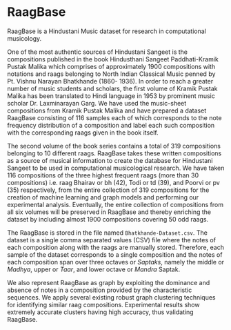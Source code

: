 # RaagBase

RaagBase is a Hindustani Music dataset for research in computational musicology.

One of the most authentic sources of Hindustani Sangeet is the compositions published in the book Hindusthani Sangeet Paddhati-Kramik Pustak Malika which comprises of approximately 1900
compositions with notations and raags belonging to North Indian Classical Music penned by Pt. Vishnu Narayan Bhatkhande (1860- 1936). In order to reach a greater number of music students and scholars, the first volume of Kramik Pustak Malika has been translated to Hindi language in 1953 by prominent music scholar Dr. Laxminarayan Garg. We have used the music-sheet compositions from Kramik Pustak Malika and have prepared a dataset RaagBase consisting of 116 samples each of which corresponds to the note frequency distribution of a composition and label each such composition with the corresponding raags given in the book itself.

The second volume of the book series contains a total of 319 compositions belonging to 10 different raags. RaagBase takes these written compositions as a source of musical information to create the database for Hindustani Sangeet to be used in computational musicological research. We have taken 116 compositions of the three highest frequent raags (more than 30 compositions) i.e. raag Bhairav or bh (42), Todi or td (39), and Poorvi or pv (35) respectively, from the entire collection of 319 compositions for the creation of machine learning
and graph models and performing our experimental analysis. Eventually, the entire collection of compositions from all six volumes will be preserved in RaagBase and thereby enriching the dataset by including almost 1900 compositions covering 50 odd raags.

The RaagBase is stored in the file named `Bhatkhande-Dataset.csv`. The dataset is a single comma separated values (CSV) file where the notes of each composition along with the raags are manually stored. Therefore, each sample of the dataset corresponds to a single composition and the notes of each composition span over three octaves or _Saptaks_, namely the middle or _Madhya_, upper or _Taar_, and lower octave or _Mandra_ Saptak.

We also represent RaagBase as graph by exploiting the dominance and absence of notes in a composition provided by the characteristic sequences. We apply several existing robust
graph clustering techniques for identifying similar raag compositions. Experimental results show extremely accurate clusters having high accuracy, thus validating RaagBase. 
